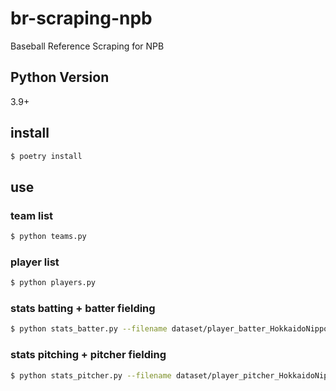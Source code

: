 # br-scraping-npb
Baseball Reference Scraping for NPB

## Python Version

3.9+

## install

```bash
$ poetry install
```

## use 

### team list

```bash
$ python teams.py
```

### player list

```bash
$ python players.py
```

### stats batting + batter fielding

```bash
$ python stats_batter.py --filename dataset/player_batter_HokkaidoNipponHamFighters.csv
```

### stats pitching + pitcher fielding

```bash
$ python stats_pitcher.py --filename dataset/player_pitcher_HokkaidoNipponHamFighters.csv
```